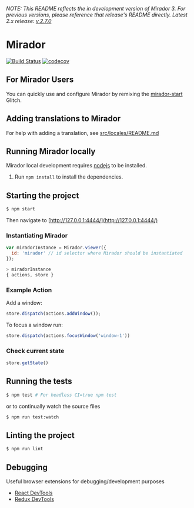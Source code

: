 *NOTE: This README reflects the in development version of Mirador 3. For previous versions, please reference that release's README directly. Latest 2.x release: [v.2.7.0](https://github.com/ProjectMirador/mirador/tree/v2.7.0)*
# Mirador
[![Build Status](https://travis-ci.org/ProjectMirador/mirador.svg?branch=master)](https://travis-ci.org/ProjectMirador/mirador) [![codecov](https://codecov.io/gh/ProjectMirador/mirador/branch/master/graph/badge.svg)](https://codecov.io/gh/ProjectMirador/mirador)

## For Mirador Users
You can quickly use and configure Mirador by remixing the [mirador-start](https://mirador-start.glitch.me/) Glitch.

## Adding translations to Mirador
For help with adding a translation, see [src/locales/README.md](src/locales/README.md)

## Running Mirador locally

Mirador local development requires [nodejs](https://nodejs.org/en/download/) to be installed.

1. Run `npm install` to install the dependencies.

## Starting the project

```sh
$ npm start
```

Then navigate to [http://127.0.0.1:4444/](http://127.0.0.1:4444/)

### Instantiating Mirador

```javascript
var miradorInstance = Mirador.viewer({
  id: 'mirador' // id selector where Mirador should be instantiated
});

> miradorInstance
{ actions, store }
```

### Example Action

Add a window:
```javascript
store.dispatch(actions.addWindow());
```

To focus a window run:

```javascript
store.dispatch(actions.focusWindow('window-1'))
```

### Check current state

```javascript
store.getState()
```

## Running the tests

```sh
$ npm test # For headless CI=true npm test
```

or to continually watch the source files

```sh
$ npm run test:watch
```

## Linting the project

```sh
$ npm run lint
```

## Debugging
Useful browser extensions for debugging/development purposes
 - [React DevTools](https://github.com/facebook/react-devtools)
 - [Redux DevTools](https://github.com/zalmoxisus/redux-devtools-extension)
